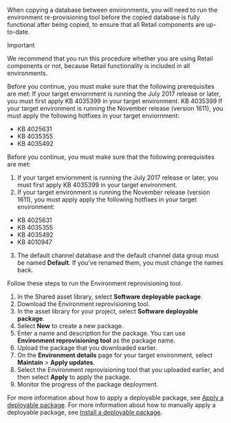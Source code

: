 When copying a database between environments, you will need to run the environment re-provisioning tool before the copied database is fully functional after being copied, to ensure that all Retail components are up-to-date.

> [!IMPORTANT]
> We recommend that you run this procedure whether you are using Retail components or not, because Retail functionality is included in all environments. 

Before you continue, you must make sure that the following prerequisites are met:
If your target enviornment is running the July 2017 release or later, you must first apply KB 4035399 in your target environment.
KB 4035399
If your target environment is running the November release (version 1611), you must apply the following hotfixes in your target enviornment:

 -   KB 4025631
 -   KB 4035355
 -   KB 4035492

Before you continue, you must make sure that the following prerequisites are met:

1. If your target enviornment is running the July 2017 release or later, you must first apply KB 4035399 in your target environment.
2. If your target environment is running the November release (version 1611), you must apply apply the following hotfixes in your target environment: 

 -   KB 4025631
 -   KB 4035355
 -   KB 4035492
 -   KB 4010947

3. The default channel database and the default channel data group must be named **Default**. If you've renamed them, you must change the names back.

Follow these steps to run the Environment reprovisioning tool.

1. In the Shared asset library, select **Software deployable package**.
2. Download the Environment reprovisioning tool.
3. In the asset library for your project, select **Software deployable package**.
4. Select **New** to create a new package.
5. Enter a name and description for the package. You can use **Environment reprovisioning tool** as the package name.
6. Upload the package that you downloaded earlier.
7. On the **Environment details** page for your target environment, select **Maintain** > **Apply updates**.
8. Select the Environment reprovisioning tool that you uploaded earlier, and then select **Apply** to apply the package.
9. Monitor the progress of the package deployment. 

For more information about how to apply a deployable package, see [Apply a deployable package](../deployment/create-apply-deployable-package.md). For more information about how to manually apply a deployable package, see [Install a deployable package](../deployment/install-deployable-package.md).
